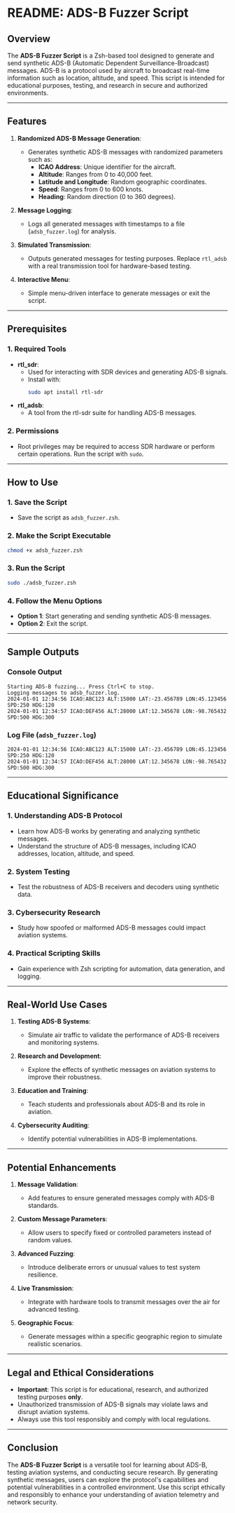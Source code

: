 # **README: ADS-B Fuzzer Script**

## **Overview**

The **ADS-B Fuzzer Script** is a Zsh-based tool designed to generate and send synthetic ADS-B (Automatic Dependent Surveillance-Broadcast) messages. ADS-B is a protocol used by aircraft to broadcast real-time information such as location, altitude, and speed. This script is intended for educational purposes, testing, and research in secure and authorized environments.

---

## **Features**

1. **Randomized ADS-B Message Generation**:
   - Generates synthetic ADS-B messages with randomized parameters such as:
     - **ICAO Address**: Unique identifier for the aircraft.
     - **Altitude**: Ranges from 0 to 40,000 feet.
     - **Latitude and Longitude**: Random geographic coordinates.
     - **Speed**: Ranges from 0 to 600 knots.
     - **Heading**: Random direction (0 to 360 degrees).

2. **Message Logging**:
   - Logs all generated messages with timestamps to a file (`adsb_fuzzer.log`) for analysis.

3. **Simulated Transmission**:
   - Outputs generated messages for testing purposes. Replace `rtl_adsb` with a real transmission tool for hardware-based testing.

4. **Interactive Menu**:
   - Simple menu-driven interface to generate messages or exit the script.

---

## **Prerequisites**

### **1. Required Tools**
- **rtl_sdr**:
  - Used for interacting with SDR devices and generating ADS-B signals.
  - Install with:
    ```bash
    sudo apt install rtl-sdr
    ```
- **rtl_adsb**:
  - A tool from the rtl-sdr suite for handling ADS-B messages.

### **2. Permissions**
- Root privileges may be required to access SDR hardware or perform certain operations. Run the script with `sudo`.

---

## **How to Use**

### **1. Save the Script**
- Save the script as `adsb_fuzzer.zsh`.

### **2. Make the Script Executable**
```bash
chmod +x adsb_fuzzer.zsh
```

### **3. Run the Script**
```bash
sudo ./adsb_fuzzer.zsh
```

### **4. Follow the Menu Options**
- **Option 1**: Start generating and sending synthetic ADS-B messages.
- **Option 2**: Exit the script.

---

## **Sample Outputs**

### **Console Output**
```
Starting ADS-B fuzzing... Press Ctrl+C to stop.
Logging messages to adsb_fuzzer.log.
2024-01-01 12:34:56 ICAO:ABC123 ALT:15000 LAT:-23.456789 LON:45.123456 SPD:250 HDG:120
2024-01-01 12:34:57 ICAO:DEF456 ALT:28000 LAT:12.345678 LON:-98.765432 SPD:500 HDG:300
```

### **Log File (`adsb_fuzzer.log`)**
```
2024-01-01 12:34:56 ICAO:ABC123 ALT:15000 LAT:-23.456789 LON:45.123456 SPD:250 HDG:120
2024-01-01 12:34:57 ICAO:DEF456 ALT:28000 LAT:12.345678 LON:-98.765432 SPD:500 HDG:300
```

---

## **Educational Significance**

### **1. Understanding ADS-B Protocol**
- Learn how ADS-B works by generating and analyzing synthetic messages.
- Understand the structure of ADS-B messages, including ICAO addresses, location, altitude, and speed.

### **2. System Testing**
- Test the robustness of ADS-B receivers and decoders using synthetic data.

### **3. Cybersecurity Research**
- Study how spoofed or malformed ADS-B messages could impact aviation systems.

### **4. Practical Scripting Skills**
- Gain experience with Zsh scripting for automation, data generation, and logging.

---

## **Real-World Use Cases**

1. **Testing ADS-B Systems**:
   - Simulate air traffic to validate the performance of ADS-B receivers and monitoring systems.

2. **Research and Development**:
   - Explore the effects of synthetic messages on aviation systems to improve their robustness.

3. **Education and Training**:
   - Teach students and professionals about ADS-B and its role in aviation.

4. **Cybersecurity Auditing**:
   - Identify potential vulnerabilities in ADS-B implementations.

---

## **Potential Enhancements**

1. **Message Validation**:
   - Add features to ensure generated messages comply with ADS-B standards.

2. **Custom Message Parameters**:
   - Allow users to specify fixed or controlled parameters instead of random values.

3. **Advanced Fuzzing**:
   - Introduce deliberate errors or unusual values to test system resilience.

4. **Live Transmission**:
   - Integrate with hardware tools to transmit messages over the air for advanced testing.

5. **Geographic Focus**:
   - Generate messages within a specific geographic region to simulate realistic scenarios.

---

## **Legal and Ethical Considerations**

- **Important**: This script is for educational, research, and authorized testing purposes **only**.
- Unauthorized transmission of ADS-B signals may violate laws and disrupt aviation systems.
- Always use this tool responsibly and comply with local regulations.

---

## **Conclusion**

The **ADS-B Fuzzer Script** is a versatile tool for learning about ADS-B, testing aviation systems, and conducting secure research. By generating synthetic messages, users can explore the protocol's capabilities and potential vulnerabilities in a controlled environment. Use this script ethically and responsibly to enhance your understanding of aviation telemetry and network security.